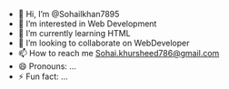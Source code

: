 - 👋 Hi, I’m @Sohailkhan7895
- 👀 I’m interested in Web Development
- 🌱 I’m currently learning HTML
- 💞️ I’m looking to collaborate on WebDeveloper
- 📫 How to reach me Sohai.khursheed786@gmail.com
- 😄 Pronouns: ...
- ⚡ Fun fact: ...

<!---
Sohailkhan7895/Sohailkhan7895 is a ✨ special ✨ repository because its `README.md` (this file) appears on your GitHub profile.
You can click the Preview link to take a look at your changes.
--->
